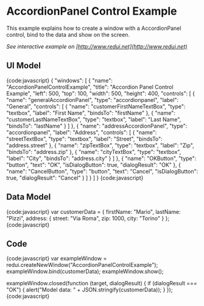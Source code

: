 # AccordionPanel Control Example

This example explains how to create a window with a AccordionPanel control, bind to the data and show on the screen.

_See interactive example on [http://www.redui.net](http://www.redui.net)_

## UI Model

{code:javascript}
{
    "windows": [
        {
            "name": "AccordionPanelControlExample",
            "title": "Accordion Panel Control Example",
            "left": 500,
            "top": 100,
            "width": 500,
            "height": 400,
            "controls": [
                {
                    "name": "generalAccordionPanel",
                    "type": "accordionpanel",
                    "label": "General",
                    "controls": [
                        {
                            "name": "customerFirstNameTextBox",
                            "type": "textbox",
                            "label": "First Name",
                            "bindsTo": "firstName"
                        },
                        {
                            "name": "customerLastNameTextBox",
                            "type": "textbox",
                            "label": "Last Name",
                            "bindsTo": "lastName"
                        }
                    ]
                },
                {
                    "name": "addressAccordionPanel",
                    "type": "accordionpanel",
                    "label": "Address",
                    "controls": [
                        {
                            "name": "streetTextBox",
                            "type": "textbox",
                            "label": "Street",
                            "bindsTo": "address.street"
                        },
                        {
                            "name": "zipTextBox",
                            "type": "textbox",
                            "label": "Zip",
                            "bindsTo": "address.zip"
                        },
                        {
                            "name": "cityTextBox",
                            "type": "textbox",
                            "label": "City",
                            "bindsTo": "address.city"
                        }
                    ]
                },
                {
                    "name": "OKButton",
                    "type": "button",
                    "text": "OK",
                    "isDialogButton": true,
                    "dialogResult": "OK"
                },
                {
                    "name": "CancelButton",
                    "type": "button",
                    "text": "Cancel",
                    "isDialogButton": true,
                    "dialogResult": "Cancel"
                }
            ]
        }
    ]
}
{code:javascript}

## Data Model

{code:javascript}
var customerData = {
	firstName: "Mario",
	lastName: "Pizzi",
	address: {
		street: "Via Roma",
		zip: 1000,
		city: "Torino"
	}
};
{code:javascript}

## Code

{code:javascript}
var exampleWindow = redui.createNewWindow("AccordionPanelControlExample");
exampleWindow.bind(customerData);
exampleWindow.show();

exampleWindow.closed(function (target, dialogResult) {
	if (dialogResult === "OK") {
		alert("Model data: " + JSON.stringify(customerData));
	}
});
{code:javascript}